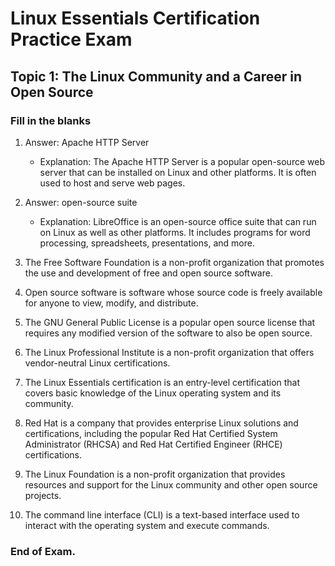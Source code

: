 <link rel="stylesheet" type="text/css" href="../../../style.css">

# Linux Essentials Certification Practice Exam
## Topic 1: The Linux Community and a Career in Open Source
### Fill in the blanks

1.    Answer: Apache HTTP Server
        - Explanation: The Apache HTTP Server is a popular open-source web server that can be installed on Linux and other platforms. It is often used to host and serve web pages.

2.    Answer: open-source suite
        - Explanation: LibreOffice is an open-source office suite that can run on Linux as well as other platforms. It includes programs for word processing, spreadsheets, presentations, and more.

3.    The Free Software Foundation is a non-profit organization that promotes the use and development of free and open source software.

4.    Open source software is software whose source code is freely available for anyone to view, modify, and distribute.

5.    The GNU General Public License is a popular open source license that requires any modified version of the software to also be open source.

6.    The Linux Professional Institute is a non-profit organization that offers vendor-neutral Linux certifications.

7.    The Linux Essentials certification is an entry-level certification that covers basic knowledge of the Linux operating system and its community.

8.    Red Hat is a company that provides enterprise Linux solutions and certifications, including the popular Red Hat Certified System Administrator (RHCSA) and Red Hat Certified Engineer (RHCE) certifications.

9.    The Linux Foundation is a non-profit organization that provides resources and support for the Linux community and other open source projects.

10.    The command line interface (CLI) is a text-based interface used to interact with the operating system and execute commands.

### End of Exam.


